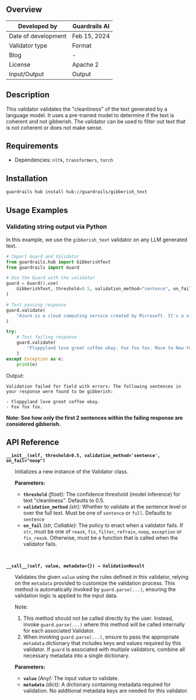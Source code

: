 ## Overview

| Developed by | Guardrails AI |
| --- | --- |
| Date of development | Feb 15, 2024 |
| Validator type | Format |
| Blog | - |
| License | Apache 2 |
| Input/Output | Output |

## Description

This validator validates the "cleanliness" of the text generated by a language model. It uses a pre-trained model to determine if the text is coherent and not gibberish. The validator can be used to filter out text that is not coherent or does not make sense.

## Requirements
- Dependencies: `nltk`, `transformers`, `torch`

## Installation

```bash
guardrails hub install hub://guardrails/gibberish_text
```

## Usage Examples

### Validating string output via Python

In this example, we use the `gibberish_text` validator on any LLM generated text.

```python
# Import Guard and Validator
from guardrails.hub import GibberishText
from guardrails import Guard

# Use the Guard with the validator
guard = Guard().use(
    GibberishText, threshold=0.5, validation_method="sentence", on_fail="exception"
)

# Test passing response
guard.validate(
    "Azure is a cloud computing service created by Microsoft. It's a significant competitor to AWS."
)

try:
    # Test failing response
    guard.validate(
        "Floppyland love great coffee okay. Fox fox fox. Move to New York City."
    )
except Exception as e:
    print(e)
```
Output:
```console
Validation failed for field with errors: The following sentences in your response were found to be gibberish:

- Floppyland love great coffee okay.
- Fox fox fox.
```
**Note: See how only the first 2 sentences within the failing response are considered gibberish.**

## API Reference

**`__init__(self, threshold=0.5, validation_method='sentence', on_fail="noop")`**
<ul>

Initializes a new instance of the Validator class.

**Parameters:**

- **`threshold`** *(float):* The confidence threshold (model inference) for text "cleanliness". 
    Defaults to 0.5.
- **`validation_method`** *(str):* Whether to validate at the sentence level or over the full text. Must be one of `sentence` or `full`. 
    Defaults to `sentence`
- **`on_fail`** *(str, Callable):* The policy to enact when a validator fails. If `str`, must be one of `reask`, `fix`, `filter`, `refrain`, `noop`, `exception` or `fix_reask`. Otherwise, must be a function that is called when the validator fails.

</ul>

<br/>

**`__call__(self, value, metadata={}) → ValidationResult`**

<ul>

Validates the given `value` using the rules defined in this validator, relying on the `metadata` provided to customize the validation process. This method is automatically invoked by `guard.parse(...)`, ensuring the validation logic is applied to the input data.

Note:

1. This method should not be called directly by the user. Instead, invoke `guard.parse(...)` where this method will be called internally for each associated Validator.
2. When invoking `guard.parse(...)`, ensure to pass the appropriate `metadata` dictionary that includes keys and values required by this validator. If `guard` is associated with multiple validators, combine all necessary metadata into a single dictionary.

**Parameters:**

- **`value`** *(Any):* The input value to validate.
- **`metadata`** *(dict):* A dictionary containing metadata required for validation. No additional metadata keys are needed for this validator.

</ul>

